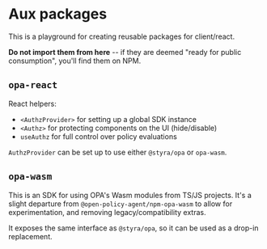 # Aux packages

This is a playground for creating reusable packages for client/react.

**Do not import them from here** -- if they are deemed "ready for public consumption", you'll find them on NPM.


## `opa-react`

React helpers:
- `<AuthzProvider>` for setting up a global SDK instance
- `<Authz>` for protecting components on the UI (hide/disable)
- `useAuthz` for full control over policy evaluations

`AuthzProvider` can be set up to use either `@styra/opa` or `opa-wasm`.

## `opa-wasm`

This is an SDK for using OPA's Wasm modules from TS/JS projects.
It's a slight departure from `@open-policy-agent/npm-opa-wasm` to allow for
experimentation, and removing legacy/compatibility extras.

It exposes the same interface as `@styra/opa`, so it can be used as a drop-in
replacement.
